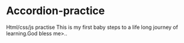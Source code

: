 # Accordion-practice
Html/css/js practise
This is my first baby steps to a life long journey of learning.God bless me>..

